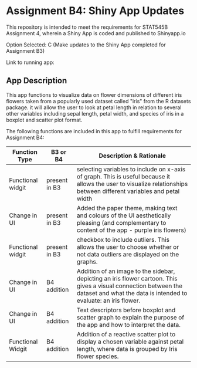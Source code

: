 
# Assignment B4: Shiny App Updates
This repository is intended to meet the requirements for STAT545B Assignment 4, wherein a Shiny App is coded and published to Shinyapp.io

Option Selected: C (Make updates to the Shiny App completed for Assignment B3)

Link to running app: 

## App Description
This app functions to visualize data on flower dimensions of different iris flowers taken from a popularly used dataset called "iris" from the R datasets package. it will allow the user to look at petal length in relation to several other variables including sepal length, petal width, and species of iris in a boxplot and scatter plot format.

The following functions are included in this app to fulfill requirements for Assignment B4:

Function Type | B3 or B4 | Description & Rationale
----------|---------|-------------
Functional widgit | present in B3 | selecting variables to include on x-axis of graph. This is useful because it allows the user to visualize relationships between different variables and petal width
Change in UI | present in B3 | Added the paper theme, making text and colours of the UI aesthetically pleasing (and complementary to content of the app - purple iris flowers)
Functional widgit | present in B3 | checkbox to include outliers. This allows the user to choose whether or not data outliers are displayed on the graphs.
Change in UI | B4 addition | Addition of an image to the sidebar, depicting an iris flower cartoon. This gives a visual connection between the dataset and what the data is intended to evaluate: an iris flower.
Change in UI | B4 addition | Text descriptors before boxplot and scatter graph to explain the purpose of the app and how to interpret the data.
Functional Widgit | B4 addition | Addition of a reactive scatter plot to display a chosen variable against petal length, where data is grouped by Iris flower species.
